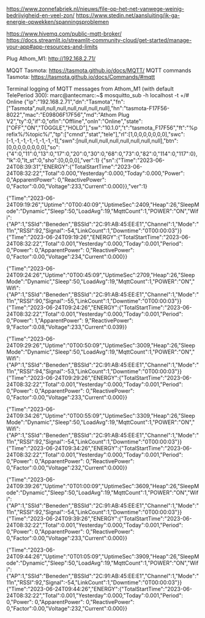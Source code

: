 https://www.zonnefabriek.nl/nieuws/file-op-het-net-vanwege-weinig-bedrijvigheid-en-veel-zon/
https://www.stedin.net/aansluiting/ik-ga-energie-opwekken/spanningsproblemen

https://www.hivemq.com/public-mqtt-broker/
https://docs.streamlit.io/streamlit-community-cloud/get-started/manage-your-app#app-resources-and-limits

Plug Athom_M1:
http://192.168.2.71/

MQQT Tasmota:           https://tasmota.github.io/docs/MQTT/
MQTT commands Tasmota:  https://tasmota.github.io/docs/Commands/#mqtt

Terminal logging of MQTT messages from Athom_M1 (with default TelePeriod 300):
marc@antecmarc:~$ mosquitto_sub -h localhost -t +/#
Online
{"ip":"192.168.2.71","dn":"Tasmota","fn":["Tasmota",null,null,null,null,null,null,null],"hn":"tasmota-F17F56-8022","mac":"E09806F17F56","md":"Athom Plug V2","ty":0,"if":0,"ofln":"Offline","onln":"Online","state":["OFF","ON","TOGGLE","HOLD"],"sw":"10.1.0","t":"tasmota_F17F56","ft":"%prefix%/%topic%/","tp":["cmnd","stat","tele"],"rl":[1,0,0,0,0,0,0,0],"swc":[-1,-1,-1,-1,-1,-1,-1,-1],"swn":[null,null,null,null,null,null,null,null],"btn":[0,0,0,0,0,0,0,0],"so":{"4":0,"11":0,"13":0,"17":0,"20":0,"30":0,"68":0,"73":0,"82":0,"114":0,"117":0},"lk":0,"lt_st":0,"sho":[0,0,0,0],"ver":1}
{"sn":{"Time":"2023-06-24T08:39:31","ENERGY":{"TotalStartTime":"2023-06-24T08:32:22","Total":0.000,"Yesterday":0.000,"Today":0.000,"Power": 0,"ApparentPower": 0,"ReactivePower": 0,"Factor":0.00,"Voltage":233,"Current":0.000}},"ver":1}

{"Time":"2023-06-24T09:19:26","Uptime":"0T00:40:09","UptimeSec":2409,"Heap":26,"SleepMode":"Dynamic","Sleep":50,"LoadAvg":19,"MqttCount":1,"POWER":"ON","Wifi":{"AP":1,"SSId":"Beneden","BSSId":"2C:91:AB:45:EE:E1","Channel":1,"Mode":"11n","RSSI":92,"Signal":-54,"LinkCount":1,"Downtime":"0T00:00:03"}}
{"Time":"2023-06-24T09:19:26","ENERGY":{"TotalStartTime":"2023-06-24T08:32:22","Total":0.001,"Yesterday":0.000,"Today":0.001,"Period": 0,"Power": 0,"ApparentPower": 0,"ReactivePower": 0,"Factor":0.00,"Voltage":234,"Current":0.000}}

{"Time":"2023-06-24T09:24:26","Uptime":"0T00:45:09","UptimeSec":2709,"Heap":26,"SleepMode":"Dynamic","Sleep":50,"LoadAvg":19,"MqttCount":1,"POWER":"ON","Wifi":{"AP":1,"SSId":"Beneden","BSSId":"2C:91:AB:45:EE:E1","Channel":1,"Mode":"11n","RSSI":90,"Signal":-55,"LinkCount":1,"Downtime":"0T00:00:03"}}
{"Time":"2023-06-24T09:24:26","ENERGY":{"TotalStartTime":"2023-06-24T08:32:22","Total":0.001,"Yesterday":0.000,"Today":0.001,"Period": 0,"Power": 1,"ApparentPower": 9,"ReactivePower": 9,"Factor":0.08,"Voltage":233,"Current":0.039}}

{"Time":"2023-06-24T09:29:26","Uptime":"0T00:50:09","UptimeSec":3009,"Heap":26,"SleepMode":"Dynamic","Sleep":50,"LoadAvg":19,"MqttCount":1,"POWER":"ON","Wifi":{"AP":1,"SSId":"Beneden","BSSId":"2C:91:AB:45:EE:E1","Channel":1,"Mode":"11n","RSSI":94,"Signal":-53,"LinkCount":1,"Downtime":"0T00:00:03"}}
{"Time":"2023-06-24T09:29:26","ENERGY":{"TotalStartTime":"2023-06-24T08:32:22","Total":0.001,"Yesterday":0.000,"Today":0.001,"Period": 0,"Power": 0,"ApparentPower": 0,"ReactivePower": 0,"Factor":0.00,"Voltage":233,"Current":0.000}}

{"Time":"2023-06-24T09:34:26","Uptime":"0T00:55:09","UptimeSec":3309,"Heap":26,"SleepMode":"Dynamic","Sleep":50,"LoadAvg":19,"MqttCount":1,"POWER":"ON","Wifi":{"AP":1,"SSId":"Beneden","BSSId":"2C:91:AB:45:EE:E1","Channel":1,"Mode":"11n","RSSI":92,"Signal":-54,"LinkCount":1,"Downtime":"0T00:00:03"}}
{"Time":"2023-06-24T09:34:26","ENERGY":{"TotalStartTime":"2023-06-24T08:32:22","Total":0.001,"Yesterday":0.000,"Today":0.001,"Period": 0,"Power": 0,"ApparentPower": 0,"ReactivePower": 0,"Factor":0.00,"Voltage":232,"Current":0.000}}

{"Time":"2023-06-24T09:39:26","Uptime":"0T01:00:09","UptimeSec":3609,"Heap":26,"SleepMode":"Dynamic","Sleep":50,"LoadAvg":19,"MqttCount":1,"POWER":"ON","Wifi":{"AP":1,"SSId":"Beneden","BSSId":"2C:91:AB:45:EE:E1","Channel":1,"Mode":"11n","RSSI":92,"Signal":-54,"LinkCount":1,"Downtime":"0T00:00:03"}}
{"Time":"2023-06-24T09:39:26","ENERGY":{"TotalStartTime":"2023-06-24T08:32:22","Total":0.001,"Yesterday":0.000,"Today":0.001,"Period": 0,"Power": 0,"ApparentPower": 0,"ReactivePower": 0,"Factor":0.00,"Voltage":233,"Current":0.000}}

{"Time":"2023-06-24T09:44:26","Uptime":"0T01:05:09","UptimeSec":3909,"Heap":26,"SleepMode":"Dynamic","Sleep":50,"LoadAvg":19,"MqttCount":1,"POWER":"ON","Wifi":{"AP":1,"SSId":"Beneden","BSSId":"2C:91:AB:45:EE:E1","Channel":1,"Mode":"11n","RSSI":92,"Signal":-54,"LinkCount":1,"Downtime":"0T00:00:03"}}
{"Time":"2023-06-24T09:44:26","ENERGY":{"TotalStartTime":"2023-06-24T08:32:22","Total":0.001,"Yesterday":0.000,"Today":0.001,"Period": 0,"Power": 0,"ApparentPower": 0,"ReactivePower": 0,"Factor":0.00,"Voltage":232,"Current":0.000}}


